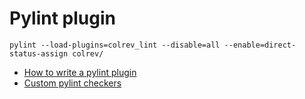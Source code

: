 # Pylint plugin

```
pylint --load-plugins=colrev_lint --disable=all --enable=direct-status-assign colrev/
```

- [How to write a pylint plugin](https://pylint.readthedocs.io/en/latest/development_guide/how_tos/plugins.html)
- [Custom pylint checkers](https://github.com/oppia/oppia/wiki/Custom-Pylint-checks)
